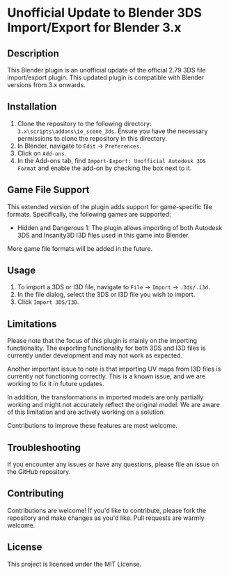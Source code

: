 # Unofficial Update to Blender 3DS Import/Export for Blender 3.x

## Description

This Blender plugin is an unofficial update of the official 2.79 3DS file import/export plugin. This updated plugin is compatible with Blender versions from 3.x onwards.

## Installation

1. Clone the repository to the following directory: `3.x\scripts\addons\io_scene_3ds`. Ensure you have the necessary permissions to clone the repository in this directory.
2. In Blender, navigate to `Edit` -> `Preferences`.
3. Click on `Add-ons`.
4. In the Add-ons tab, find `Import-Export: Unofficial Autodesk 3DS Format` and enable the add-on by checking the box next to it.

## Game File Support

This extended version of the plugin adds support for game-specific file formats. Specifically, the following games are supported:

- Hidden and Dangerous 1: The plugin allows importing of both Autodesk 3DS and Insanity3D I3D files used in this game into Blender.

More game file formats will be added in the future.

## Usage

1. To import a 3DS or I3D file, navigate to `File` -> `Import` -> `.3ds/.i3d`.
2. In the file dialog, select the 3DS or I3D file you wish to import.
3. Click `Import 3DS/I3D`.

## Limitations

Please note that the focus of this plugin is mainly on the importing functionality. The exporting functionality for both 3DS and I3D files is currently under development and may not work as expected.

Another important issue to note is that importing UV maps from I3D files is currently not functioning correctly. This is a known issue, and we are working to fix it in future updates.

In addition, the transformations in imported models are only partially working and might not accurately reflect the original model. We are aware of this limitation and are actively working on a solution.

Contributions to improve these features are most welcome.

## Troubleshooting

If you encounter any issues or have any questions, please file an issue on the GitHub repository.

## Contributing

Contributions are welcome! If you'd like to contribute, please fork the repository and make changes as you'd like. Pull requests are warmly welcome.

## License

This project is licensed under the MIT License.
